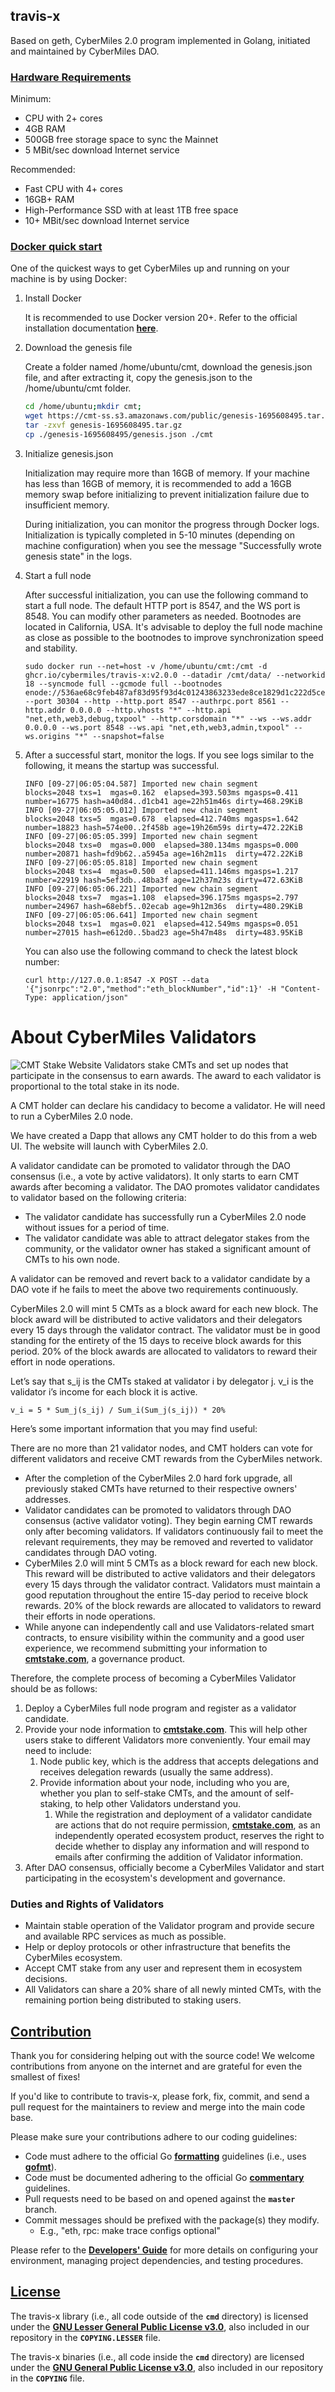 ## **travis-x**

Based on geth, CyberMiles 2.0 program implemented in Golang, initiated and maintained by CyberMiles DAO.

### **[Hardware Requirements](https://github.com/CyberMiles/travis-x#hardware-requirements)**

Minimum:

- CPU with 2+ cores
- 4GB RAM
- 500GB free storage space to sync the Mainnet
- 5 MBit/sec download Internet service

Recommended:

- Fast CPU with 4+ cores
- 16GB+ RAM
- High-Performance SSD with at least 1TB free space
- 10+ MBit/sec download Internet service

### **[Docker quick start](https://github.com/CyberMiles/travis-x#docker-quick-start)**

One of the quickest ways to get CyberMiles up and running on your machine is by using Docker:

1. Install Docker
    
    It is recommended to use Docker version 20+. Refer to the official installation documentation **[here](https://docs.docker.com/engine/install/ubuntu/)**.
    
2. Download the genesis file
    
    Create a folder named /home/ubuntu/cmt, download the genesis.json file, and after extracting it, copy the genesis.json to the /home/ubuntu/cmt folder.
    
    ```bash
    cd /home/ubuntu;mkdir cmt;
    wget https://cmt-ss.s3.amazonaws.com/public/genesis-1695608495.tar.gz
    tar -zxvf genesis-1695608495.tar.gz
    cp ./genesis-1695608495/genesis.json ./cmt
    ```
    
3. Initialize genesis.json
    
    Initialization may require more than 16GB of memory. If your machine has less than 16GB of memory, it is recommended to add a 16GB memory swap before initializing to prevent initialization failure due to insufficient memory. 
    
    During initialization, you can monitor the progress through Docker logs. Initialization is typically completed in 5-10 minutes (depending on machine configuration) when you see the message "Successfully wrote genesis state" in the logs.

4. Start a full node
    
    After successful initialization, you can use the following command to start a full node. The default HTTP port is 8547, and the WS port is 8548. You can modify other parameters as needed. Bootnodes are located in California, USA. It's advisable to deploy the full node machine as close as possible to the bootnodes to improve synchronization speed and stability.
    
    ```
    sudo docker run --net=host -v /home/ubuntu/cmt:/cmt -d ghcr.io/cybermiles/travis-x:v2.0.0 --datadir /cmt/data/ --networkid 18 --syncmode full --gcmode full --bootnodes enode://536ae68c9feb487af83d95f93d4c01243863233ede8ce1829d1c222d5cea3c2a11c26fe98005844fcc616ab6dd170c2a0b3d55888b93ef301747cb2efa2a8ccb@54.215.74.33:30304 --port 30304 --http --http.port 8547 --authrpc.port 8561 --http.addr 0.0.0.0 --http.vhosts "*" --http.api "net,eth,web3,debug,txpool" --http.corsdomain "*" --ws --ws.addr 0.0.0.0 --ws.port 8548 --ws.api "net,eth,web3,admin,txpool" --ws.origins "*" --snapshot=false
    ```
    
5. After a successful start, monitor the logs. If you see logs similar to the following, it means the startup was successful.
    
    ```
    INFO [09-27|06:05:04.587] Imported new chain segment               blocks=2048 txs=1  mgas=0.162  elapsed=393.503ms mgasps=0.411   number=16775 hash=a40d84..d1cb41 age=22h51m46s dirty=468.29KiB
    INFO [09-27|06:05:05.012] Imported new chain segment               blocks=2048 txs=5  mgas=0.678  elapsed=412.740ms mgasps=1.642   number=18823 hash=574e00..2f458b age=19h26m59s dirty=472.22KiB
    INFO [09-27|06:05:05.399] Imported new chain segment               blocks=2048 txs=0  mgas=0.000  elapsed=380.134ms mgasps=0.000   number=20871 hash=fd9b62..a5945a age=16h2m11s  dirty=472.22KiB
    INFO [09-27|06:05:05.818] Imported new chain segment               blocks=2048 txs=4  mgas=0.500  elapsed=411.146ms mgasps=1.217   number=22919 hash=5ef3db..48ba3f age=12h37m23s dirty=472.63KiB
    INFO [09-27|06:05:06.221] Imported new chain segment               blocks=2048 txs=7  mgas=1.108  elapsed=396.175ms mgasps=2.797   number=24967 hash=68ebf5..02ecab age=9h12m36s  dirty=480.29KiB
    INFO [09-27|06:05:06.641] Imported new chain segment               blocks=2048 txs=1  mgas=0.021  elapsed=412.549ms mgasps=0.051   number=27015 hash=e612d0..5bad23 age=5h47m48s  dirty=483.95KiB
    ```
    
    You can also use the following command to check the latest block number:
    ```
    curl http://127.0.0.1:8547 -X POST --data '{"jsonrpc":"2.0","method":"eth_blockNumber","id":1}' -H "Content-Type: application/json"
    ```

# **About CyberMiles Validators**
![CMT Stake Website](https://raw.github.com/CyberMiles/travis-x/docs/image/stake.png)
Validators stake CMTs and set up nodes that participate in the consensus to earn awards. The award to each validator is proportional to the total stake in its node.

A CMT holder can declare his candidacy to become a validator. He will need to run a CyberMiles 2.0 node.

We have created a Dapp that allows any CMT holder to do this from a web UI. The website will launch with CyberMiles 2.0.

A validator candidate can be promoted to validator through the DAO consensus (i.e., a vote by active validators). It only starts to earn CMT awards after becoming a validator. The DAO promotes validator candidates to validator based on the following criteria:

- The validator candidate has successfully run a CyberMiles 2.0 node without issues for a period of time.
- The validator candidate was able to attract delegator stakes from the community, or the validator owner has staked a significant amount of CMTs to his own node.

A validator can be removed and revert back to a validator candidate by a DAO vote if he fails to meet the above two requirements continuously.

CyberMiles 2.0 will mint 5 CMTs as a block award for each new block. The block award will be distributed to active validators and their delegators every 15 days through the validator contract. The validator must be in good standing for the entirety of the 15 days to receive block awards for this period. 20% of the block awards are allocated to validators to reward their effort in node operations.

Let’s say that s_ij is the CMTs staked at validator i by delegator j. v_i is the validator i’s income for each block it is active.

```
v_i = 5 * Sum_j(s_ij) / Sum_i(Sum_j(s_ij)) * 20%
```

Here’s some important information that you may find useful:

There are no more than 21 validator nodes, and CMT holders can vote for different validators and receive CMT rewards from the CyberMiles network.

- After the completion of the CyberMiles 2.0 hard fork upgrade, all previously staked CMTs have returned to their respective owners' addresses.
- Validator candidates can be promoted to validators through DAO consensus (active validator voting). They begin earning CMT rewards only after becoming validators. If validators continuously fail to meet the relevant requirements, they may be removed and reverted to validator candidates through DAO voting.
- CyberMiles 2.0 will mint 5 CMTs as a block reward for each new block. This reward will be distributed to active validators and their delegators every 15 days through the validator contract. Validators must maintain a good reputation throughout the entire 15-day period to receive block rewards. 20% of the block rewards are allocated to validators to reward their efforts in node operations.
- While anyone can independently call and use Validators-related smart contracts, to ensure visibility within the community and a good user experience, we recommend submitting your information to **[cmtstake.com](http://cmtstake.com/)**, a governance product.

Therefore, the complete process of becoming a CyberMiles Validator should be as follows:

1. Deploy a CyberMiles full node program and register as a validator candidate.
2. Provide your node information to **[cmtstake.com](http://cmtstake.com/)**. This will help other users stake to different Validators more conveniently. Your email may need to include:
    1. Node public key, which is the address that accepts delegations and receives delegation rewards (usually the same address).
    2. Provide information about your node, including who you are, whether you plan to self-stake CMTs, and the amount of self-staking, to help other Validators understand you.
        1. While the registration and deployment of a validator candidate are actions that do not require permission, **[cmtstake.com](http://cmtstake.com/)**, as an independently operated ecosystem product, reserves the right to decide whether to display any information and will respond to emails after confirming the addition of Validator information.
3. After DAO consensus, officially become a CyberMiles Validator and start participating in the ecosystem's development and governance.

### **Duties and Rights of Validators**

- Maintain stable operation of the Validator program and provide secure and available RPC services as much as possible.
- Help or deploy protocols or other infrastructure that benefits the CyberMiles ecosystem.
- Accept CMT stake from any user and represent them in ecosystem decisions.
- All Validators can share a 20% share of all newly minted CMTs, with the remaining portion being distributed to staking users.

## **[Contribution](https://github.com/CyberMiles/travis-x#contribution)**

Thank you for considering helping out with the source code! We welcome contributions from anyone on the internet and are grateful for even the smallest of fixes!

If you'd like to contribute to travis-x, please fork, fix, commit, and send a pull request for the maintainers to review and merge into the main code base.

Please make sure your contributions adhere to our coding guidelines:

- Code must adhere to the official Go **[formatting](https://golang.org/doc/effective_go.html#formatting)** guidelines (i.e., uses **[gofmt](https://golang.org/cmd/gofmt/)**).
- Code must be documented adhering to the official Go **[commentary](https://golang.org/doc/effective_go.html#commentary)** guidelines.
- Pull requests need to be based on and opened against the **`master`** branch.
- Commit messages should be prefixed with the package(s) they modify.
    - E.g., "eth, rpc: make trace configs optional"

Please refer to the **[Developers' Guide](https://geth.ethereum.org/docs/developers/devguide)** for more details on configuring your environment, managing project dependencies, and testing procedures.

## **[License](https://github.com/CyberMiles/travis-x#license)**

The travis-x library (i.e., all code outside of the **`cmd`** directory) is licensed under the **[GNU Lesser General Public License v3.0](https://www.gnu.org/licenses/lgpl-3.0.en.html)**, also included in our repository in the **`COPYING.LESSER`** file.

The travis-x binaries (i.e., all code inside the **`cmd`** directory) are licensed under the **[GNU General Public License v3.0](https://www.gnu.org/licenses/gpl-3.0.en.html)**, also included in our repository in the **`COPYING`** file.